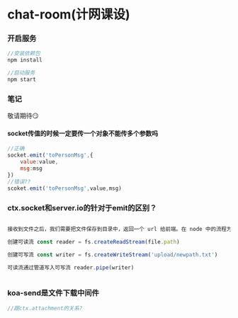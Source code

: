 # chat-room(计网课设)
### 开启服务
```js
//安装依赖包
npm install

//启动服务
npm start
```

### 笔记
敬请期待:smirk:


#### socket传值的时候一定要传一个对象不能传多个参数吗
```js
//正确
socket.emit('toPersonMsg',{
    value:value,
    msg:msg
})
//错误??
scoket.emit('toPersonMsg',value,msg)
```

### ctx.socket和server.io的针对于emit的区别？
```js

```

<!-- 需要对文件进行重命名？创建读写流？顺便改个后缀名？？ -->
```js
接收到文件之后，我们需要把文件保存到目录中，返回一个 url 给前端。在 node 中的流程为

创建可读流 const reader = fs.createReadStream(file.path)

创建可写流 const writer = fs.createWriteStream('upload/newpath.txt')

可读流通过管道写入可写流 reader.pipe(writer)



```

### koa-send是文件下载中间件
```js
//跟ctx.attachment的关系?
```
